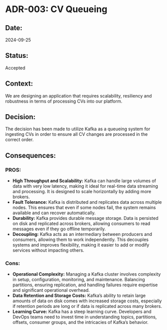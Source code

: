 # ADR-003: CV Queueing

## Date:
2024-09-25

## Status:
Accepted

## Context:
We are designing an application that requires scalability, resiliency and robustness in terms of processing CVs into our platform.

## Decision:
The decision has been made to utilize Kafka as a queueing system for ingesting CVs in order to ensure all CV changes are processed in the correct order.

## Consequences:

### PROS:
- **High Throughput and Scalability:** Kafka can handle large volumes of data with very low latency, making it ideal for real-time data streaming and processing. It is designed to scale horizontally by adding more brokers.
- **Fault Tolerance:** Kafka is distributed and replicates data across multiple nodes. This ensures that even if some nodes fail, the system remains available and can recover automatically.
- **Durability:** Kafka provides durable message storage. Data is persisted on disk and replicated across brokers, allowing consumers to read messages even if they go offline temporarily.
- **Decoupling:** Kafka acts as an intermediary between producers and consumers, allowing them to work independently. This decouples systems and improves flexibility, making it easier to add or modify services without impacting others.

### Cons:
- **Operational Complexity:** Managing a Kafka cluster involves complexity in setup, configuration, monitoring, and maintenance. Balancing partitions, ensuring replication, and handling failures require expertise and significant operational overhead.
- **Data Retention and Storage Costs:** Kafka’s ability to retain large amounts of data on disk comes with increased storage costs, especially if retention periods are long or if data is replicated across many brokers.
- **Learning Curve:** Kafka has a steep learning curve. Developers and DevOps teams need to invest time in understanding topics, partitions, offsets, consumer groups, and the intricacies of Kafka’s behavior.